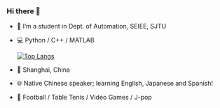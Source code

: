 ### Hi there 👋

<!--
**LeightonWang/LeightonWang** is a ✨ _special_ ✨ repository because its `README.md` (this file) appears on your GitHub profile.

Here are some ideas to get you started:

- 🔭 I’m a student in Dept. of Automation, SEIEE, SJTU
- 🌱 I’m currently learning machine learning, algorithm design and analysis, computer vision, control theory...
- 📫 You can contact me via wtrwang7@sjtu.edu.cn
- ⚡ Fun fact: ...
-->

- 🔭 I’m a student in Dept. of Automation, SEIEE, SJTU
- 💻 Python / C++ / MATLAB
  
  [![Top Langs](https://github-readme-stats.vercel.app/api/top-langs/?username=LeightonWang&layout=compact&hide=javascript,html)](https://github.com/anuraghazra/github-readme-stats)
- 📍 Shanghai, China
- 🌐 Native Chinese speaker; learning English, Japanese and Spanish!
- 🎪 Football / Table Tenis / Video Games / J-pop 
